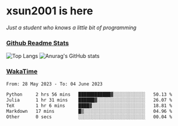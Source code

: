# xsun2001 is here

*Just a student who knows a little bit of programming*

### [Github Readme Stats](https://github.com/anuraghazra/github-readme-stats)

![Top Langs](https://github-readme-stats.vercel.app/api/top-langs/?username=xsun2001&layout=compact&theme=radical) ![Anurag's GitHub stats](https://github-readme-stats.vercel.app/api?username=xsun2001&show_icons=true&theme=radical)

### [WakaTime](https://wakatime.com)

<!--START_SECTION:waka-->

```txt
From: 28 May 2023 - To: 04 June 2023

Python     2 hrs 56 mins   ████████████▓░░░░░░░░░░░░   50.13 %
Julia      1 hr 31 mins    ██████▓░░░░░░░░░░░░░░░░░░   26.07 %
TeX        1 hr 6 mins     ████▓░░░░░░░░░░░░░░░░░░░░   18.81 %
Markdown   17 mins         █▒░░░░░░░░░░░░░░░░░░░░░░░   04.96 %
Other      0 secs          ░░░░░░░░░░░░░░░░░░░░░░░░░   00.04 %
```

<!--END_SECTION:waka-->
